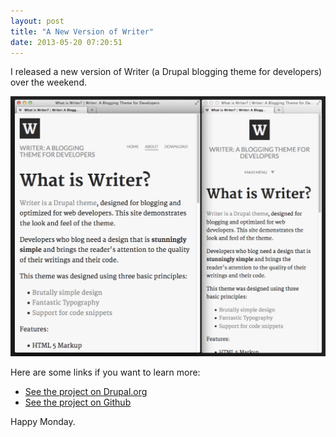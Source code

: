 ```yaml
---
layout: post
title: "A New Version of Writer"
date: 2013-05-20 07:20:51
---
```


I released a new version of Writer (a Drupal blogging theme for developers) over the weekend.

![Writer: A Drupal Blogging Theme for Developers](/assets/images/writer_screenshot.png)

Here are some links if you want to learn more:

* [See the project on Drupal.org][1]
* [See the project on Github][2]

Happy Monday.

[1]: http://drupal.org/project/writer
[2]: http://github.com/bryanbraun/writer
